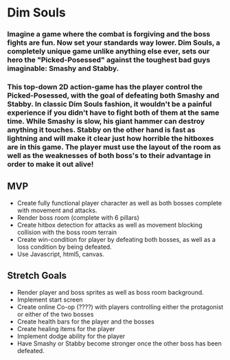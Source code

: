 # Dim Souls

### Imagine a game where the combat is forgiving and the boss fights are fun. Now set your standards way lower. Dim Souls, a completely unique game unlike anything else ever, sets our hero the "Picked-Posessed" against the toughest bad guys imaginable: Smashy and Stabby.

### This top-down 2D action-game has the player control the Picked-Posessed, with the goal of defeating both Smashy and Stabby. In classic Dim Souls fashion, it wouldn't be a painful experience if you didn't have to fight both of them at the same time. While Smashy is slow, his giant hammer can destroy anything it touches. Stabby on the other hand is fast as lightning and will make it clear just how horrible the hitboxes are in this game. The player must use the layout of the room as well as the weaknesses of both boss's to their advantage in order to make it out alive!

## MVP

- Create fully functional player character as well as both bosses complete with movement and attacks.
- Render boss room (complete with 6 pillars)
- Create hitbox detection for attacks as well as movement blocking collision with the boss room terrain
- Create win-condition for player by defeating both bosses, as well as a loss condition by being defeated.
- Use Javascript, html5, canvas.

## Stretch Goals

- Render player and boss sprites as well as boss room background.
- Implement start screen
- Create online Co-op (????) with players controlling either the protagonist or either of the two bosses
- Create health bars for the player and the bosses
- Create healing items for the player
- Implement dodge ability for the player
- Have Smashy or Stabby become stronger once the other boss has been defeated.
